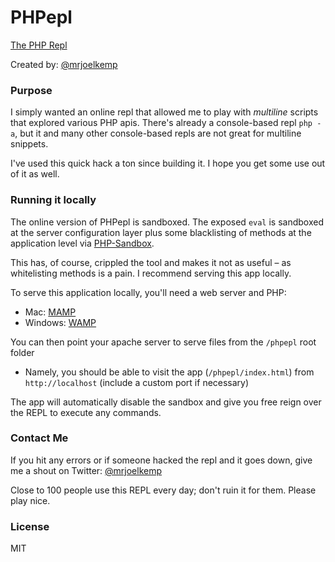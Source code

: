 PHPepl
======

[The PHP Repl](http://phpepl.cloudcontrolled.com/)

Created by: [@mrjoelkemp](http://www.twitter.com/mrjoelkemp)

### Purpose

I simply wanted an online repl that allowed me to
play with *multiline* scripts that explored various PHP apis.
There's already a console-based repl `php -a`, but it and many other
console-based repls are not great for multiline snippets.

I've used this quick hack a ton since building it. I hope you get some use out of it as well.

### Running it locally

The online version of PHPepl is sandboxed. The exposed `eval` is sandboxed at the server configuration layer
plus some blacklisting of methods at the application level via [PHP-Sandbox](https://github.com/fieryprophet/php-sandbox).

This has, of course, crippled the tool and makes it not as useful – as whitelisting methods is a pain.
I recommend serving this app locally.

To serve this application locally, you'll need a web server and PHP:

* Mac: [MAMP](http://www.mamp.info/en/index.html)
* Windows: [WAMP](http://www.wampserver.com/en/)

You can then point your apache server to serve files from the `/phpepl` root folder

* Namely, you should be able to visit the app (`/phpepl/index.html`) from `http://localhost` (include a custom port if necessary)

The app will automatically disable the sandbox and give you free reign over the REPL to
execute any commands.

### Contact Me

If you hit any errors or if someone hacked the repl and it goes down, give
me a shout on Twitter: [@mrjoelkemp](https://twitter.com/mrjoelkemp)

Close to 100 people use this REPL every day; don't ruin it for them. Please play nice.

### License

MIT